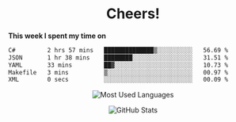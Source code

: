 <h1 align="center">Cheers!</h1>

**This week I spent my time on**
<!--START_SECTION:waka-->

```txt
C#         2 hrs 57 mins   ██████████████▒░░░░░░░░░░   56.69 %
JSON       1 hr 38 mins    ████████░░░░░░░░░░░░░░░░░   31.51 %
YAML       33 mins         ██▓░░░░░░░░░░░░░░░░░░░░░░   10.73 %
Makefile   3 mins          ▒░░░░░░░░░░░░░░░░░░░░░░░░   00.97 %
XML        0 secs          ░░░░░░░░░░░░░░░░░░░░░░░░░   00.09 %
```

<!--END_SECTION:waka-->

<p align="center"><img src="https://github-readme-stats.vercel.app/api/top-langs/?username=thnkrn&layout=compact&hide=html&theme=tokyonight" alt="Most Used Languages" /></p>

<p align="center"><img src="https://github-readme-stats.vercel.app/api?username=thnkrn&show_icons=true&count_private=true&theme=tokyonight&show=reviews&hide_rank=false&rank_icon=github" alt="GitHub Stats" /></p>

<!-- <p align="center"><a href="https://wakatime.com"><img src="https://wakatime.com/share/@thnkrn/40092326-d1bd-471b-89da-9a7c63939402.png" /></p>
 -->
